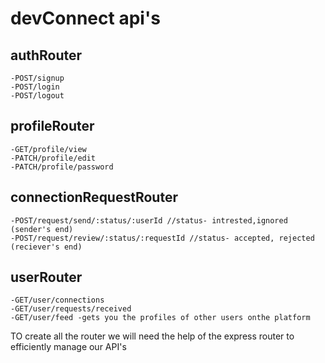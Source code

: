 # devConnect api's

## authRouter
    -POST/signup
    -POST/login
    -POST/logout

## profileRouter
    -GET/profile/view
    -PATCH/profile/edit
    -PATCH/profile/password

## connectionRequestRouter
    -POST/request/send/:status/:userId //status- intrested,ignored (sender's end)
    -POST/request/review/:status/:requestId //status- accepted, rejected (reciever's end)
 

## userRouter
    -GET/user/connections
    -GET/user/requests/received
    -GET/user/feed -gets you the profiles of other users onthe platform

TO create all the router we will need the help of the express router to efficiently manage our API's

